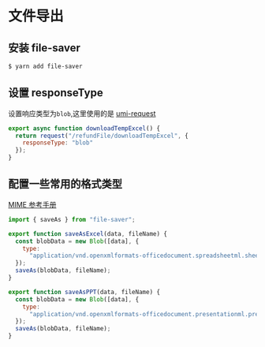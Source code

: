 # 文件导出

## 安装 file-saver

```bash
$ yarn add file-saver
```

## 设置 responseType

设置响应类型为`blob`,这里使用的是 [umi-request](https://github.com/umijs/umi-request)

```js
export async function downloadTempExcel() {
  return request("/refundFile/downloadTempExcel", {
    responseType: "blob"
  });
}
```

## 配置一些常用的格式类型

[MIME 参考手册](http://www.w3school.com.cn/media/media_mimeref.asp)

```js
import { saveAs } from "file-saver";

export function saveAsExcel(data, fileName) {
  const blobData = new Blob([data], {
    type:
      "application/vnd.openxmlformats-officedocument.spreadsheetml.sheet;charset=utf-8"
  });
  saveAs(blobData, fileName);
}

export function saveAsPPT(data, fileName) {
  const blobData = new Blob([data], {
    type:
      "application/vnd.openxmlformats-officedocument.presentationml.presentation;charset=utf-8"
  });
  saveAs(blobData, fileName);
}
```
